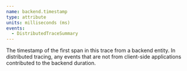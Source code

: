 ```yaml
---
name: backend.timestamp
type: attribute
units: milliseconds (ms)
events:
  - DistributedTraceSummary
---
```


The timestamp of the first span in this trace from a backend entity. In distributed tracing, any events that are not from client-side applications contributed to the backend duration.
